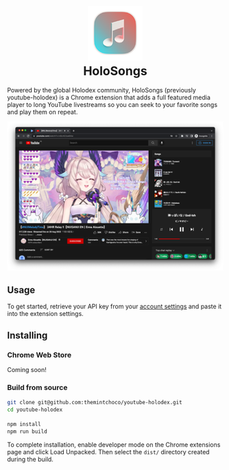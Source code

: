 <h1 align="center">
    <img src="icons/icon128.png" alt="HoloSongs icon" /><br />
    HoloSongs
</h1>

Powered by the global Holodex community, HoloSongs (previously youtube-holodex) is a Chrome extension that adds a full featured media player to long YouTube livestreams so you can seek to your favorite songs and play them on repeat.

![HoloSongs screenshot](docs/img/Songs.png)

## Usage

To get started, retrieve your API key from your [account settings](https://holodex.net/login) and paste it into the extension settings.

## Installing

### Chrome Web Store

Coming soon!

### Build from source

```bash
git clone git@github.com:themintchoco/youtube-holodex.git
cd youtube-holodex

npm install
npm run build
```

To complete installation, enable developer mode on the Chrome extensions page and click Load Unpacked. Then select the `dist/` directory created during the build.
